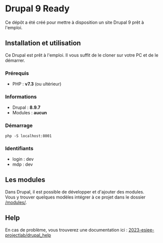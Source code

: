 # Drupal 9 Ready

Ce dépôt a été créé pour mettre à disposition un site Drupal 9 prêt à l'emploi.

## Installation et utilisation

Ce Drupal est prêt à l'emploi. Il vous suffit de le cloner sur votre PC et de le démarrer.

### Prérequis

- PHP : **v7.3** (ou ultérieur)

### Informations

- Drupal : **8.9.7**
- Modules : **aucun**

### Démarrage

```
php -S localhost:8001
```

###  Identifiants

- login : dev
- mdp : dev

## Les modules

Dans Drupal, il est possible de développer et d'ajouter des modules.
<br/>Vous y trouver quelques modèles intégrer à ce projet dans le dossier [/modules/](/modules/).

## Help

En cas de problème, vous trouverez une documentation ici : [2023-esiee-projectlab/drupal_help](https://github.com/2023-esiee-projectlab/drupal_help)